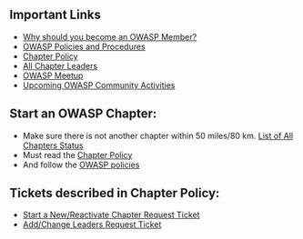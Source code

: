 ## Important Links
* [Why should you become an OWASP Member?](https://youtu.be/RrUQYkzdaos)
* [OWASP Policies and Procedures](https://owasp.org/www-policy/)
* [Chapter Policy](https://owasp.org/www-policy/)
* [All Chapter Leaders](/chapters/leaders/)
* [OWASP Meetup](https://owasp.meetup.com)
* [Upcoming OWASP Community Activities](/chapters/events/)

## Start an OWASP Chapter:
* Make sure there is not another chapter within 50 miles/80 km. [List of All Chapters Status](/chapters/status/)
* Must read the [Chapter Policy](https://owasp.org/www-policy/) 
* And follow the [OWASP policies](https://owasp.org/www-policy/)
## Tickets described in Chapter Policy:
* [Start a New/Reactivate Chapter Request Ticket](https://owasporg.atlassian.net/servicedesk/customer/portal/7/group/18/create/73)
* [Add/Change Leaders Request Ticket](https://owasporg.atlassian.net/servicedesk/customer/portal/7/group/18/create/73)
